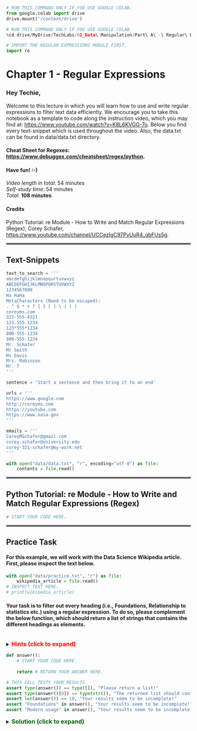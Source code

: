 ```python
# RUN THIS COMMAND ONLY IF YOU USE GOOGLE COLAB.
from google.colab import drive
drive.mount('/content/drive')
```


```python
# RUN THIS COMMAND ONLY IF YOU USE GOOGLE COLAB.
%cd drive/MyDrive/TechLabs/02_Data\ Manipulation/Part\ A\ -\ Regular\ Expressions
```


```python
# IMPORT THE REGULAR EXPRESSIONS MODULE FIRST.
import re
```

# Chapter 1 - Regular Expressions
### Hey Techie,   
Welcome to this lecture in which you will learn how to use and write regular expressions to filter text data efficiently. We encourage you to take this notebook as a template to code along the instruction video, which you may find at: https://www.youtube.com/watch?v=K8L6KVGG-7o. Below you find every text-snippet which is used throughout the video. Also, the data.txt can be found in data/data.txt directory.   

#### Cheat Sheet for Regexes: https://www.debuggex.com/cheatsheet/regex/python.

#### Have fun! :-)   
*Video length in total*: 54 minutes   
*Self-study time*: 54 minutes   
*Total*: **108 minutes**   
#### Credits
Python Tutorial: re Module - How to Write and Match Regular Expressions (Regex), Corey Schafer, https://www.youtube.com/channel/UCCezIgC97PvUuR4_gbFUs5g.
<hr style="border:2px solid gray"> </hr>   
   
## Text-Snippets


```python
text_to_search = '''
abcdefghijklmnopqurtuvwxyz
ABCDEFGHIJKLMNOPQRSTUVWXYZ
1234567890
Ha HaHa
MetaCharacters (Need to be escaped):
. ^ $ * + ? { } [ ] \ | ( )
coreyms.com
321-555-4321
123.555.1234
123*555*1234
800-555-1234
900-555-1234
Mr. Schafer
Mr Smith
Ms Davis
Mrs. Robinson
Mr. T
'''

sentence = 'Start a sentence and then bring it to an end'

urls = '''
https://www.google.com
http://coreyms.com
https://youtube.com
https://www.nasa.gov
'''

emails = '''
CoreyMSchafer@gmail.com
corey.schafer@university.edu
corey-321-schafer@my-work.net
'''

with open("data/data.txt", "r", encoding="utf-8") as file:
    contents = file.read()
```

<hr style="border:2px solid gray"> </hr>   
   
## Python Tutorial: re Module - How to Write and Match Regular Expressions (Regex)


```python
# START YOUR CODE HERE.

```

<hr style="border:2px solid gray"> </hr>   
   
## Practice Task   
#### For this example, we will work with the Data Science Wikipedia article. First, please inspect the text below.


```python
with open("data/practice.txt", "r") as file:
    wikipedia_article = file.read()
# INSPECT TEXT HERE.
# print(wikipedia_article)
```

#### Your task is to filter out every heading (i.e., Foundations, Relationship to statistics etc.) using a regular expression. To do so, please complement the below function, which should return a list of strings that contains the different headings as elements.   
<br />
<details>    
<summary>
    <font size="3" color="red"><b>Hints (click to expand)</b></font>
</summary>
<p>
    <ul>
        <li>You can identify the headings by using the leading and ending '==.'</li>
        <li>Design a regex-pattern with three groups, where groups one and three capture the '==' and group 2 captures the heading itself.</li>
    </ul>
</p>
</details>  


```python
def answer():
    # START YOUR CODE HERE.
    
    return # RETURN YOUR ANSWER HERE.
```


```python
# THIS CELL TESTS YOUR RESULTS.
assert type(answer()) == type([]), "Please return a list!"
assert type(answer()[0]) == type(str()), "The returned list should contain strings as elements!"
assert len(answer()) == 10, "Your results seem to be incomplete!"
assert "Foundations" in answer(), "Your results seem to be incomplete!"
assert "Modern usage" in answer(), "Your results seem to be incomplete!"
```

<details>    
<summary>
    <font size="3" color="darkgreen"><b>Solution (click to expand)</b></font>
</summary>
<p>
    Solution 1: <br />
    <code>def answer():</code><br />
    <code>&nbsp;&nbsp;&nbsp;&nbsp;pattern = re.compile(r"(== )([\w ]+)( ==)")</code><br />
    <code>&nbsp;&nbsp;&nbsp;&nbsp;headings = [match.group(2) for match in pattern.finditer(wikipedia_article)]</code><br />
    <code>&nbsp;&nbsp;&nbsp;&nbsp;return headings</code><br />
    Solution 2: <br />
    <code>def answer():</code><br />
    <code>&nbsp;&nbsp;&nbsp;&nbsp;return re.findall(r"(?<=== )[\w ]+(?= ==)", wikipedia_article)</code><br />
</p>
</details>  
